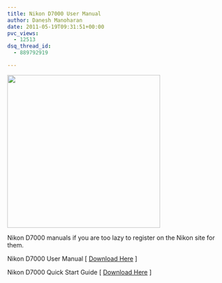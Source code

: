 ```yaml
---
title: Nikon D7000 User Manual
author: Danesh Manoharan
date: 2011-05-19T09:31:51+00:00
pvc_views:
  - 12513
dsq_thread_id:
  - 889792919

---
```

[<img class="alignnone" title="Nikon D7000" src="http://digitalslrinfo.net/wp-content/uploads/2011/02/Nikon-D7000.jpg" alt="" width="350" />][1]

Nikon D7000 manuals if you are too lazy to register on the Nikon site for them.

Nikon D7000 User Manual [ [Download Here][2] ]

Nikon D7000 Quick Start Guide [ [Download Here][3] ]

 [1]: http://digitalslrinfo.net/wp-content/uploads/2011/02/Nikon-D7000.jpg
 [2]: https://docs.google.com/viewer?a=v&pid=explorer&chrome=true&srcid=0B2LZezj_CaM8NWNmYWNkODItNzhjMC00MWNlLTk5NmQtMDUzZWZjNzA3M2Ez&hl=en
 [3]: https://docs.google.com/viewer?a=v&pid=explorer&chrome=true&srcid=0B2LZezj_CaM8NGRhNWRmYjgtN2NjZS00N2E0LWI5ZDQtYjg2Zjg5YzM3MWIw&hl=en